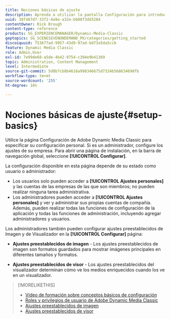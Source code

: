 ```yaml
---
title: Nociones básicas de ajuste
description: Aprenda a utilizar la pantalla Configuración para introducir su configuración personal en Adobe Dynamic Media Classic. Si es un administrador, configure los ajustes de su empresa.
uuid: 38f487d7-33f2-4a9e-a32e-bb08f3dd3284
contentOwner: Rick Brough
content-type: reference
products: SG_EXPERIENCEMANAGER/Dynamic-Media-Classic
geptopics: SG_SCENESEVENONDEMAND_PK/categories/getting_started
discoiquuid: 753677ad-9957-43d9-97ad-bd73a5da5ccb
feature: Dynamic Media Classic
role: Admin,User
exl-id: 7e99de68-a5de-4b42-9754-c394e9b41369
topic: Administration, Content Management
level: Intermediate
source-git-commit: 5d8b7cb8b4616a998346675d7324b568634698fb
workflow-type: tm+mt
source-wordcount: '255'
ht-degree: 16%

---
```


# Nociones básicas de ajuste{#setup-basics}

Utilice la página Configuración de Adobe Dynamic Media Classic para especificar su configuración personal. Si es un administrador, configure los ajustes de su empresa. Para abrir una página de instalación, en la barra de navegación global, seleccione **[!UICONTROL Configurar]**.

La configuración disponible en esta página depende de su estado como usuario o administrador:

* Los usuarios solo pueden acceder a **[!UICONTROL Ajustes personales]** y las cuentas de las empresas de las que son miembros; no pueden realizar ninguna tarea administrativa.
* Los administradores pueden acceder a **[!UICONTROL Ajustes personales]** y ver y administrar sus propias cuentas de compañía. Además, pueden realizar todas las funciones de configuración de la aplicación y todas las funciones de administración, incluyendo agregar administradores y usuarios.

Los administradores también pueden configurar ajustes preestablecidos de Imagen y de Visualizador en la **[!UICONTROL Configurar]** página:

* **Ajustes preestablecidos de imagen** - Los ajustes preestablecidos de imagen son formatos guardados para mostrar imágenes principales en diferentes tamaños y formatos.

* **Ajustes preestablecidos de visor** - Los ajustes preestablecidos del visualizador determinan cómo ve los medios enriquecidos cuando los ve en un visualizador.

>[!MORELIKETHIS]
>
>* [Vídeo de formación sobre conceptos básicos de configuración](https://s7d5.scene7.com/s7viewers/html5/VideoViewer.html?videoserverurl=https://s7d5.scene7.com/is/content/&amp;emailurl=https://s7d5.scene7.com/s7/emailFriend&amp;serverUrl=https://s7d5.scene7.com/is/image/&amp;config=Scene7SharedAssets/Universal_HTML5_Video&amp;contenturl=https://s7d5.scene7.com/skins/&amp;asset=S7tutorials/573_Setup%20Basics_converted%20renamed_Getting%20Started-AVS)
>* [Roles y privilegios de usuario de Adobe Dynamic Media Classic](administration-setup.md#user_administration)
>* [Ajustes preestablecidos de imagen](application-setup.md#image_presets)
>* [Ajustes preestablecidos de visor](application-setup.md#viewer_presets)

